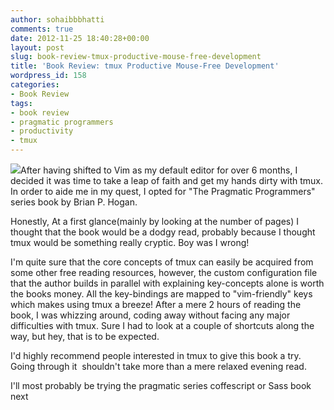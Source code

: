 ```yaml
---
author: sohaibbbhatti
comments: true
date: 2012-11-25 18:40:28+00:00
layout: post
slug: book-review-tmux-productive-mouse-free-development
title: 'Book Review: tmux Productive Mouse-Free Development'
wordpress_id: 158
categories:
- Book Review
tags:
- book review
- pragmatic programmers
- productivity
- tmux
---
```


[![](http://sohaibbbhatti.files.wordpress.com/2012/11/bhtmux.jpg?w=250)](http://sohaibbbhatti.files.wordpress.com/2012/11/bhtmux.jpg)After having shifted to Vim as my default editor for over 6 months, I decided it was time to take a leap of faith and get my hands dirty with tmux. In order to aide me in my quest, I opted for "The Pragmatic Programmers" series book by Brian P. Hogan.

Honestly, At a first glance(mainly by looking at the number of pages) I thought that the book would be a dodgy read, probably because I thought tmux would be something really cryptic. Boy was I wrong!

I'm quite sure that the core concepts of tmux can easily be acquired from some other free reading resources, however, the custom configuration file that the author builds in parallel with explaining key-concepts alone is worth the books money. All the key-bindings are mapped to "vim-friendly" keys which makes using tmux a breeze! After a mere 2 hours of reading the book, I was whizzing around, coding away without facing any major difficulties with tmux. Sure I had to look at a couple of shortcuts along the way, but hey, that is to be expected.

I'd highly recommend people interested in tmux to give this book a try. Going through it  shouldn't take more than a mere relaxed evening read.

I'll most probably be trying the pragmatic series coffescript or Sass book next
